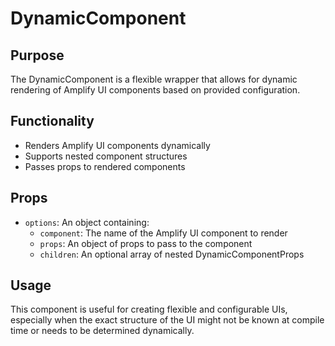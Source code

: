 # DynamicComponent

## Purpose
The DynamicComponent is a flexible wrapper that allows for dynamic rendering of Amplify UI components based on provided configuration.

## Functionality
- Renders Amplify UI components dynamically
- Supports nested component structures
- Passes props to rendered components

## Props
- `options`: An object containing:
  - `component`: The name of the Amplify UI component to render
  - `props`: An object of props to pass to the component
  - `children`: An optional array of nested DynamicComponentProps

## Usage
This component is useful for creating flexible and configurable UIs, especially when the exact structure of the UI might not be known at compile time or needs to be determined dynamically.